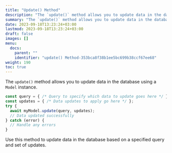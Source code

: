 ```yaml
---
title: "Update() Method"
description: "The `update()` method allows you to update data in the database using a `Model` instance."
summary: "The `update()` method allows you to update data in the database using a `Model` instance."
date: 2023-09-18T13:23:24+03:00
lastmod: 2023-09-18T13:23:24+03:00
draft: false
images: []
menu:
  docs:
    parent: ""
    identifier: "update() Method-353bca8f38b1ee5bc699b38ccf67ee68"
weight: 190
toc: true
---
```


The `update()` method allows you to update data in the database using a `Model` instance.

```javascript
const query = { /* Query to specify which data to update goes here */ };
const updates = { /* Data updates to apply go here */ };
try {
  await myModel.update(query, updates);
  // Data updated successfully
} catch (error) {
  // Handle any errors
}
```

Use this method to update data in the database based on a specified query and set of updates.

